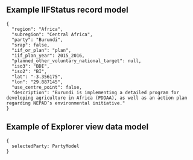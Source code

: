 ## Example IIFStatus record model

```  
{
  "region": "Africa",
  "subregion": "Central Africa",
  "party": "Burundi",
  "srap": false,
  "iif_or_plan": "plan",
  "iif_plan_year": 2015_2016,
  "planned_other_voluntary_national_target": null,
  "iso3": "BDI",
  "iso2": "BI",
  "lat": "-3.356175",
  "lon": "29.887145",
  "use_centre_point": false,
  "description": "Burundi is implementing a detailed program for developing agriculture in Africa (PDDAA), as well as an action plan regarding NEPAD’s environmental initiative."
}
```


## Example of Explorer view data model

```
{
  selectedParty: PartyModel
}
```
